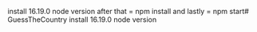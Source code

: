 install  16.19.0 node version
after that = npm install
and lastly = npm start# GuessTheCountry install  16.19.0 node version
